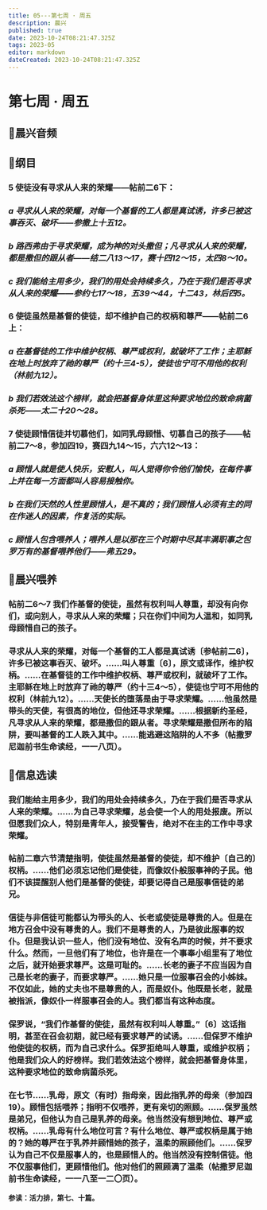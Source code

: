 ```yaml
---
title: 05---第七周 · 周五
description: 晨兴
published: true
date: 2023-10-24T08:21:47.325Z
tags: 2023-05
editor: markdown
dateCreated: 2023-10-24T08:21:47.325Z
---
```


# 第七周 · 周五
## 🎵晨兴音频

## 📖纲目

### 5  使徒没有寻求从人来的荣耀——帖前二6下：

### *a  寻求从人来的荣耀，对每一个基督的工人都是真试诱，许多已被这事吞灭、破坏——参撒上十五12。*

### *b  路西弗由于寻求荣耀，成为神的对头撒但；凡寻求从人来的荣耀，都是撒但的跟从者——结二八13～17，赛十四12～15，太四8～10。*

### *c  我们能给主用多少，我们的用处会持续多久，乃在于我们是否寻求从人来的荣耀——参约七17～18，五39～44，十二43，林后四5。*

### 6  使徒虽然是基督的使徒，却不维护自己的权柄和尊严——帖前二6上：

### *a  在基督徒的工作中维护权柄、尊严或权利，就破坏了工作；主耶稣在地上时放弃了祂的尊严（约十三4-5），使徒也宁可不用他的权利（林前九12）。*

### *b  我们若效法这个榜样，就会把基督身体里这种要求地位的致命病菌杀死——太二十20～28。*

### 7 使徒顾惜信徒并切慕他们，如同乳母顾惜、切慕自己的孩子——帖前二7～8，参加四19，赛四九14～15，六六12～13：

### *a  顾惜人就是使人快乐，安慰人，叫人觉得你令他们愉快，在每件事上并在每一方面都叫人容易接触你。*

### *b  在我们天然的人性里顾惜人，是不真的；我们顾惜人必须有主的同在作迷人的因素，作复活的实际。*

### *c  顾惜人包含喂养人；喂养人是以那在三个时期中尽其丰满职事之包罗万有的基督喂养他们——弗五29。*

## 📖晨兴喂养

### **帖前二6～7    我们作基督的使徒，虽然有权利叫人尊重，却没有向你们，或向别人，寻求从人来的荣耀；只在你们中间为人温和，如同乳母顾惜自己的孩子。**

### 寻求从人来的荣耀，对每一个基督的工人都是真试诱〔参帖前二6〕，许多已被这事吞灭、破坏。……叫人尊重〔6〕，原文或译作，维护权柄。……在基督徒的工作中维护权柄、尊严或权利，就破坏了工作。主耶稣在地上时放弃了祂的尊严（约十三4～5），使徒也宁可不用他的权利（林前九12）。……天使长的堕落是由于寻求荣耀。……他虽然是带头的天使，有很高的地位，但他还寻求荣耀。……根据新约圣经，凡寻求从人来的荣耀，都是撒但的跟从者。寻求荣耀是撒但所布的陷阱，要叫基督的工人跌入其中。……能逃避这陷阱的人不多（帖撒罗尼迦前书生命读经，一一八页）。

## 📖信息选读

### 我们能给主用多少，我们的用处会持续多久，乃在于我们是否寻求从人来的荣耀。……为自己寻求荣耀，总会使一个人的用处报废。所以但愿我们众人，特别是青年人，接受警告，绝对不在主的工作中寻求荣耀。

### 帖前二章六节清楚指明，使徒虽然是基督的使徒，却不维护〔自己的〕权柄。……他们必须忘记他们是使徒，而像奴仆般服事神的子民。他们不该提醒别人他们是基督的使徒，却要记得自己是服事信徒的弟兄。

### 信徒与非信徒可能都认为带头的人、长老或使徒是尊贵的人。但是在地方召会中没有尊贵的人。我们不是尊贵的人，乃是彼此服事的奴仆。但是我认识一些人，他们没有地位、没有名声的时候，并不要求什么。然而，一旦他们有了地位，也许是在一个事奉小组里有了地位之后，就开始要求尊严。这是可耻的。……长老的妻子不应当因为自己是长老的妻子，而要求尊严。……她只是一位服事召会的小姊妹。不仅如此，她的丈夫也不是尊贵的人，而是奴仆。他既是长老，就是被指派，像奴仆一样服事召会的人。我们都当有这种态度。

### 保罗说，“我们作基督的使徒，虽然有权利叫人尊重。”〔6〕这话指明，甚至在召会初期，就已经有要求尊严的试诱。……但保罗不维护他使徒的权柄，而为自己求什么。保罗拒绝叫人尊重，或维护权柄；他是我们众人的好榜样。我们若效法这个榜样，就会把基督身体里，这种要求地位的致命病菌杀死。

### 在七节……乳母，原文（有时）指母亲，因此指乳养的母亲（参加四19）。顾惜包括喂养；指明不仅喂养，更有亲切的照顾。……保罗虽然是弟兄，但他认为自己是乳养的母亲。他当然没有想到地位、尊严或权柄。……乳母有什么地位可言？有什么地位、尊严或权柄是属于她的？她的尊严在于乳养并顾惜她的孩子，温柔的照顾他们。……保罗认为自己不仅是服事人的，也是顾惜人的。他当然没有控制信徒。他不仅服事他们，更顾惜他们。他对他们的照顾满了温柔（帖撒罗尼迦前书生命读经，一一八至一二〇页）。

**参读：活力排，第七、十篇。**
<!-- Google tag (gtag.js) -->
<script async src="https://www.googletagmanager.com/gtag/js?id=G-1P8709Z16T"></script>
<script>
  window.dataLayer = window.dataLayer || [];
  function gtag(){dataLayer.push(arguments);}
  gtag('js', new Date());

  gtag('config', 'G-1P8709Z16T');
</script>
